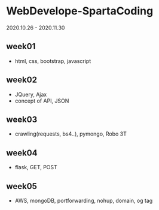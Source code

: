 # WebDevelope-SpartaCoding
2020.10.26 - 2020.11.30

## week01 
- html, css, bootstrap, javascript
## week02
- JQuery, Ajax
- concept of API, JSON
## week03
- crawling(requests, bs4..), pymongo, Robo 3T
## week04
- flask, GET, POST
## week05
- AWS, mongoDB, portforwarding, nohup, domain, og tag
